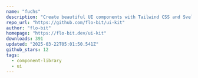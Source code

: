 ```yaml
---
name: "fuchs"
description: "Create beautiful UI components with Tailwind CSS and Svelte 5."
repo_url: "https://github.com/flo-bit/ui-kit"
author: "flo-bit"
homepage: "https://flo-bit.dev/ui-kit"
downloads: 391
updated: "2025-03-22T05:01:50.541Z"
github_stars: 12
tags: 
  - component-library
  - ui
---
```

